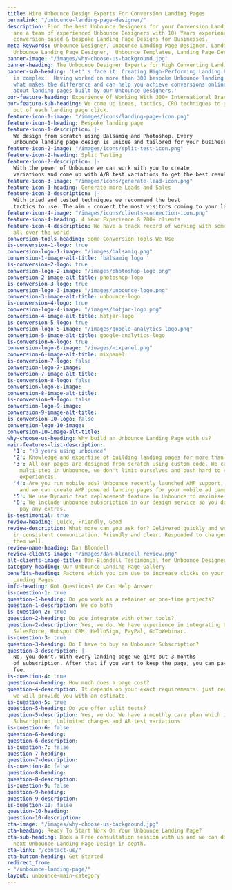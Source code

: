 ```yaml
---
title: Hire Unbounce Design Experts For Conversion Landing Pages
permalink: "/unbounce-landing-page-designer/"
description: Find the best Unbounce Designers for your Conversion Landing Page. We
  are a team of experienced Unbounce Designers with 10+ Years experience in developing
  conversion-based & bespoke Landing Page Designs for Businesses.
meta-keywords: Unbounce Designer, Unbounce Landing Page Designer, Landing Page Agency,
  Unbounce Landing Page Designer,  Unbounce Templates, Landing Page Design Agency
banner-image: "/images/why-choose-us-background.jpg"
banner-heading: The Unbounce Designer Experts for High Converting Landing Pages
banner-sub-heading: 'Let''s face it: Creating High-Performing Landing Page Design
  is complex.  Having worked on more than 300 bespoke Unbounce landing pages, we understand
  what makes the difference and can help you achieve conversions online.  Find out
  about landing pages built by our Unbounce Designers.'
our-feature-heading: Experience Of Working With 300+ International Brands
our-feature-sub-heading: We come up ideas, tactics, CRO techniques to get more juice
  out of each landing page click.
feature-icon-1-image: "/images/icons/landing-page-icon.png"
feature-icon-1-heading: Bespoke landing page
feature-icon-1-description: |-
  We design from scratch using Balsamiq and Photoshop. Every
  unbounce landing page design is unique and tailored for your business
feature-icon-2-image: "/images/icons/split-test-icon.png"
feature-icon-2-heading: Split Testing
feature-icon-2-description: |-
  With the power of Unbounce we can work with you to create
  variations and come up with A/B test variations to get the best results
feature-icon-3-image: "/images/icons/generate-lead-icon.png"
feature-icon-3-heading: Generate more Leads and Sales
feature-icon-3-description: |-
  With tried and tested techniques we recommend the best
  tactics to use. The aim - convert the most visitors coming to your landing page.
feature-icon-4-image: "/images/icons/clients-connection-icon.png"
feature-icon-4-heading: 4 Year Experience & 200+ clients
feature-icon-4-description: We have a track record of working with some amazing brands
  all over the world
conversion-tools-heading: Some Conversion Tools We Use
is-conversion-1-logo: true
conversion-logo-1-image: "/images/balsamiq.png"
conversion-1-image-alt-title: 'balsamiq logo '
is-conversion-2-logo: true
conversion-logo-2-image: "/images/photoshop-logo.png"
conversion-2-image-alt-title: photoshop-logo
is-conversion-3-logo: true
conversion-logo-3-image: "/images/unbounce-logo.png"
conversion-3-image-alt-title: unbounce-logo
is-conversion-4-logo: true
conversion-logo-4-image: "/images/hotjar-logo.png"
conversion-4-image-alt-title: hotjar-logo
is-conversion-5-logo: true
conversion-logo-5-image: "/images/google-analytics-logo.png"
conversion-5-image-alt-title: google-analytics-logo
is-conversion-6-logo: true
conversion-logo-6-image: "/images/mixpanel.png"
conversion-6-image-alt-title: mixpanel
is-conversion-7-logo: false
conversion-logo-7-image: 
conversion-7-image-alt-title: 
is-conversion-8-logo: false
conversion-logo-8-image: 
conversion-8-image-alt-title: 
is-conversion-9-logo: false
conversion-logo-9-image: 
conversion-9-image-alt-title: 
is-conversion-10-logo: false
conversion-logo-10-image: 
conversion-10-image-alt-title: 
why-choose-us-heading: Why build an Unbounce Landing Page with us?
main-features-list-description:
  '1': "+3 years using unbounce"
  '2': Knowledge and expertise of building landing pages for more than 5 years.
  '3': All our pages are designed from scratch using custom code. We can build calculators,
    multi-step in Unbounce, we don't limit ourselves and push hard to create unique
    experiences.
  '4': Are you run mobile ads? Unbounce recently launched AMP support, talk to us
    and we can create AMP powered landing pages for your mobile ad campaigns.
  '5': We use Dynamic text replacement feature in Unbounce to maximise your PPC campaigns.
  '6': We include unbounce subscription in our design service so you don't have to
    pay any extras.
is-testimonial: true
review-heading: Quick, Friendly, Good
review-description: What more can you ask for? Delivered quickly and well. Stayed
  in consistent communication. Friendly and clear. Responded to changes and executed
  them well.
review-name-heading: Dan Blondell
review-clients-image: "/images/dan-blondell-review.png"
alt-clients-image-title: Dan-Blondell Testimonial for Unbounce Designer
category-heading: Our Unbounce Landing Page Gallery
benefits-heading: Factors which you can use to increase clicks on your Mobile App
  Landing Pages.
info-heading: Got Questions? We Can Help Answer
is-question-1: true
question-1-heading: Do you work as a retainer or one-time projects?
question-1-description: We do both
is-question-2: true
question-2-heading: Do you integrate with other tools?
question-2-description: Yes, we do. We have experience in integrating Unbounce with
  SalesForce, Hubspot CRM, HelloSign, PayPal, GoToWebinar.
is-question-3: true
question-3-heading: Do I have to buy an Unbounce Subscription?
question-3-description: |-
  No, you don't. With every landing page we give out 3 months
  of subscription. After that if you want to keep the page, you can pay a nominal
  fee.
is-question-4: true
question-4-heading: How much does a page cost?
question-4-description: It depends on your exact requirements, just reach out to [us](https://www.apexure.com/contact-us/)  and
  we will provide you with an estimate.
is-question-5: true
question-5-heading: Do you offer split tests?
question-5-description: Yes, we do. We have a monthly care plan which includes Unbounce
  Subscription, Unlimited changes and AB test variations.
is-question-6: false
question-6-heading: 
question-6-description: 
is-question-7: false
question-7-heading: 
question-7-description: 
is-question-8: false
question-8-heading: 
question-8-description: 
is-question-9: false
question-9-heading: 
question-9-description: 
is-question-10: false
question-10-heading: 
question-10-description: 
cta-image: "/images/why-choose-us-background.jpg"
cta-heading: Ready To Start Work On Your Unbounce Landing Page?
cta-sub-heading: Book a Free consultation session with us and we can discuss your
  next Unbounce Landing Page Design in depth.
cta-link: "/contact-us/"
cta-button-heading: Get Started
redirect_from:
- "/unbounce-landing-page/"
layout: unbounce-main-category
---
```


